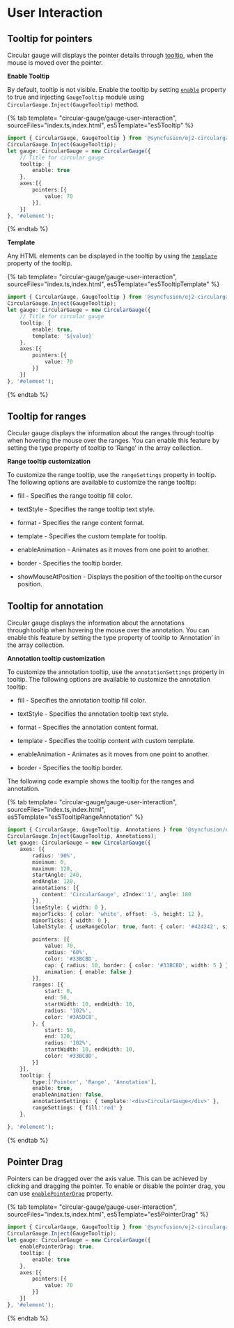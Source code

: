 
# User Interaction

## Tooltip for pointers

Circular gauge will displays the pointer details through [tooltip](../api/circular-gauge/tooltipSettings),
when the mouse is moved over the pointer.

<!-- markdownlint-disable MD036 -->

**Enable Tooltip**

By default, tooltip is not visible. Enable the tooltip by setting
[`enable`](../api/circular-gauge/tooltipSettings#enable-boolean) property to true and injecting `GaugeTooltip` module using `CircularGauge.Inject(GaugeTooltip)` method.

{% tab template= "circular-gauge/gauge-user-interaction", sourceFiles="index.ts,index.html", es5Template="es5Tooltip" %}

```typescript
import { CircularGauge, GaugeTooltip } from '@syncfusion/ej2-circulargauge';
CircularGauge.Inject(GaugeTooltip);
let gauge: CircularGauge = new CircularGauge({
    // Title for circular gauge
    tooltip: {
        enable: true
    },
    axes:[{
        pointers:[{
            value: 70
        }],
    }]
}, '#element');

```

{% endtab %}

**Template**

Any HTML elements can be displayed in the tooltip by using the
[`template`](../api/circular-gauge/tooltipSettings#template-string) property of the tooltip.

{% tab template= "circular-gauge/gauge-user-interaction", sourceFiles="index.ts,index.html", es5Template="es5TooltipTemplate" %}

```typescript
import { CircularGauge, GaugeTooltip } from '@syncfusion/ej2-circulargauge';
CircularGauge.Inject(GaugeTooltip);
let gauge: CircularGauge = new CircularGauge({
    // Title for circular gauge
    tooltip: {
        enable: true,
        template: '${value}'
    },
    axes:[{
        pointers:[{
            value: 70
        }]
    }]
}, '#element');

```

{% endtab %}

<!-- markdownlint-disable MD036 -->

## Tooltip for ranges

Circular gauge displays the information about the ranges through tooltip when hovering the mouse over the ranges. You can enable this feature by setting the type property of tooltip to ‘Range’ in the array collection.

**Range tooltip customization**

To customize the range tooltip, use the `rangeSettings` property in tooltip. The following options are available to customize the range tooltip:

* fill - Specifies the range tooltip fill color.

* textStyle - Specifies the range tooltip text style.

* format - Specifies the range content format.

* template - Specifies the custom template for tooltip.

* enableAnimation - Animates as it moves from one point to another.

* border - Specifies the tooltip border.

* showMouseAtPosition - Displays the position of the tooltip on the cursor position.

## Tooltip for annotation

Circular gauge displays the information about the annotations through tooltip when hovering the mouse over the annotation. You can enable this feature by setting the type property of tooltip to ‘Annotation’ in the array collection.

**Annotation tooltip customization**

To customize the annotation tooltip, use the `annotationSettings` property in tooltip. The following options are available to customize the annotation tooltip:

* fill - Specifies the annotation tooltip fill color.

* textStyle - Specifies the annotation tooltip text style.

* format - Specifies the annotation content format.

* template - Specifies the tooltip content with custom template.

* enableAnimation - Animates as it moves from one point to another.

* border - Specifies the tooltip border.

The following code example shows the tooltip for the ranges and annotation.

{% tab template= "circular-gauge/gauge-user-interaction", sourceFiles="index.ts,index.html", es5Template="es5TooltipRangeAnnotation" %}

```typescript
import { CircularGauge, GaugeTooltip, Annotations } from '@syncfusion/ej2-circulargauge';
CircularGauge.Inject(GaugeTooltip, Annotations);
let gauge: CircularGauge = new CircularGauge({
    axes: [{
        radius: '90%',
        minimum: 0,
        maximum: 120,
        startAngle: 240,
        endAngle: 120,
        annotations: [{
           content: 'CircularGauge', zIndex:'1', angle: 180
        }],
        lineStyle: { width: 0 },
        majorTicks: { color: 'white', offset: -5, height: 12 },
        minorTicks: { width: 0 },
        labelStyle: { useRangeColor: true, font: { color: '#424242', size: '13px', fontFamily: 'Roboto' } },

        pointers: [{
            value: 70,
            radius: '60%',
            color: '#33BCBD',
            cap: { radius: 10, border: { color: '#33BCBD', width: 5 } },
            animation: { enable: false }
        }],
        ranges: [{
            start: 0,
            end: 50,
            startWidth: 10, endWidth: 10,
            radius: '102%',
            color: '#3A5DC8',
        }, {
            start: 50,
            end: 120,
            radius: '102%',
            startWidth: 10, endWidth: 10,
            color: '#33BCBD',
        }]
    }],
    tooltip: {
        type:['Pointer', 'Range', 'Annotation'],
        enable: true,
        enableAnimation: false,
        annotationSettings: { template:'<div>CircularGauge</div>' },
        rangeSettings: { fill:'red' }
    },

}, '#element');

```

{% endtab %}

## Pointer Drag

Pointers can be dragged over the axis value. This can be achieved by clicking and dragging the pointer. To enable or disable the pointer drag, you can use
[`enablePointerDrag`](../api/circular-gauge#enablepointerdrag-boolean) property.

{% tab template= "circular-gauge/gauge-user-interaction", sourceFiles="index.ts,index.html", es5Template="es5PointerDrag" %}

```typescript
import { CircularGauge, GaugeTooltip } from '@syncfusion/ej2-circulargauge';
CircularGauge.Inject(GaugeTooltip);
let gauge: CircularGauge = new CircularGauge({
    enablePointerDrag: true,
    tooltip: {
        enable: true
    },
    axes:[{
        pointers:[{
            value: 70
        }]
    }]
}, '#element');

```

{% endtab %}